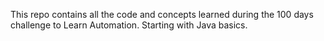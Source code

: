 This repo contains all the code and concepts learned during the 100 days challenge to Learn Automation. 
Starting with Java basics. 
